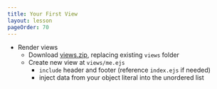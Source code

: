 ```yaml
---
title: Your First View
layout: lesson
pageOrder: 70
---
```


- Render views
  - Download [views.zip](/views.zip), replacing existing `views` folder
  - Create new view at `views/me.ejs`
    - `include` header and footer (reference `index.ejs` if needed)
    - inject data from your object literal into the unordered list
